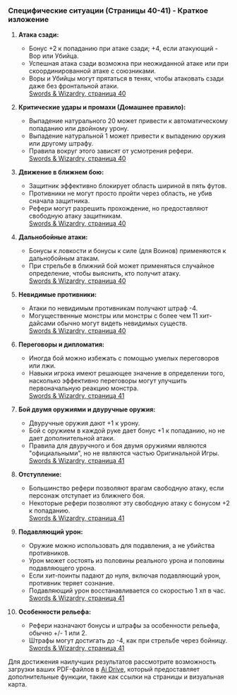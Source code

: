 ### Специфические ситуации (Страницы 40-41) - Краткое изложение

1. **Атака сзади:**

   - Бонус +2 к попаданию при атаке сзади; +4, если атакующий - Вор или Убийца.
   - Успешная атака сзади возможна при неожиданной атаке или при скоординированной атаке с союзниками.
   - Воры и Убийцы могут прятаться в тенях, чтобы атаковать сзади даже без фронтальной атаки.  
     [Swords & Wizardry, страница 40](https://myaidrive.com/3LpQSM4pYc5MHv4tdLAUiv/Swords_Wizar.pdf?pdfPage=40)

2. **Критические удары и промахи (Домашнее правило):**

   - Выпадение натурального 20 может привести к автоматическому попаданию или двойному урону.
   - Выпадение натуральной 1 может привести к выпадению оружия или другому штрафу.
   - Правила вокруг этого зависят от усмотрения рефери.  
     [Swords & Wizardry, страница 40](https://myaidrive.com/3LpQSM4pYc5MHv4tdLAUiv/Swords_Wizar.pdf?pdfPage=40)

3. **Движение в ближнем бою:**

   - Защитник эффективно блокирует область шириной в пять футов.
   - Противники не могут просто пройти через область, не убив сначала защитника.
   - Рефери могут разрешить прохождение, но предоставляют свободную атаку защитникам.  
     [Swords & Wizardry, страница 40](https://myaidrive.com/3LpQSM4pYc5MHv4tdLAUiv/Swords_Wizar.pdf?pdfPage=40)

4. **Дальнобойные атаки:**

   - Бонусы к ловкости и бонусы к силе (для Воинов) применяются к дальнобойным атакам.
   - При стрельбе в ближний бой может применяться случайное определение, чтобы выяснить, кто получит атаку.  
     [Swords & Wizardry, страница 40](https://myaidrive.com/3LpQSM4pYc5MHv4tdLAUiv/Swords_Wizar.pdf?pdfPage=40)

5. **Невидимые противники:**

   - Атаки по невидимым противникам получают штраф -4.
   - Могущественные монстры или монстры с более чем 11 хит-дайсами обычно могут видеть невидимых существ.  
     [Swords & Wizardry, страница 40](https://myaidrive.com/3LpQSM4pYc5MHv4tdLAUiv/Swords_Wizar.pdf?pdfPage=40)

6. **Переговоры и дипломатия:**

   - Иногда бой можно избежать с помощью умелых переговоров или лжи.
   - Навыки игрока имеют решающее значение в определении того, насколько эффективно переговоры могут улучшить
     первоначальную реакцию монстра.  
     [Swords & Wizardry, страница 41](https://myaidrive.com/3LpQSM4pYc5MHv4tdLAUiv/Swords_Wizar.pdf?pdfPage=41)

7. **Бой двумя оружиями и двуручные оружия:**

   - Двуручные оружия дают +1 к урону.
   - Бой с оружием в каждой руке дает бонус +1 к попаданию, но не дает дополнительной атаки.
   - Правила для двуручного и боя двумя оружиями являются "официальными", но не являются частью Оригинальной Игры.  
     [Swords & Wizardry, страница 41](https://myaidrive.com/3LpQSM4pYc5MHv4tdLAUiv/Swords_Wizar.pdf?pdfPage=41)

8. **Отступление:**

   - Большинство рефери позволяют врагам свободную атаку, если персонаж отступает из ближнего боя.
   - Некоторые рефери позволяют эту свободную атаку с бонусом +2 к попаданию.  
     [Swords & Wizardry, страница 41](https://myaidrive.com/3LpQSM4pYc5MHv4tdLAUiv/Swords_Wizar.pdf?pdfPage=41)

9. **Подавляющий урон:**

   - Оружие можно использовать для подавления, а не убийства противников.
   - Урон может состоять из половины реального урона и половины подавляющего урона.
   - Если хит-поинты падают до нуля, включая подавляющий урон, противник теряет сознание.
   - Подавляющий урон восстанавливается со скоростью 1 хп в час.  
     [Swords & Wizardry, страница 41](https://myaidrive.com/3LpQSM4pYc5MHv4tdLAUiv/Swords_Wizar.pdf?pdfPage=41)

10. **Особенности рельефа:**
    - Рефери назначают бонусы и штрафы за особенности рельефа, обычно +/- 1 или 2.
    - Штрафы могут достигать до -4, как при стрельбе через бойницу.  
      [Swords & Wizardry, страница 41](https://myaidrive.com/3LpQSM4pYc5MHv4tdLAUiv/Swords_Wizar.pdf?pdfPage=41)

Для достижения наилучших результатов рассмотрите возможность загрузки ваших PDF-файлов в
[Ai Drive](https://myaidrive.com), который предоставляет дополнительные функции, такие как ссылки на страницы и
визуальная карта.
